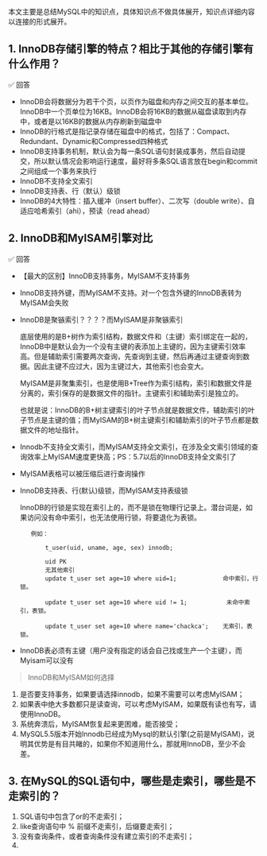
本文主要是总结MySQL中的知识点，具体知识点不做具体展开，知识点详细内容以连接的形式展开。

## 1. InnoDB存储引擎的特点？相比于其他的存储引擎有什么作用？

✅ 回答

- InnoDB会将数据分为若干个页，以页作为磁盘和内存之间交互的基本单位。InnoDB中一个页单位为16KB。InnoDB会将16KB的数据从磁盘读取到内存中，或者是以16KB的数据从内存刷新到磁盘中
- InnoDB的行格式是指记录存储在磁盘中的格式，包括了：Compact、Redundant、Dynamic和Compressed四种格式
- InnoDB支持事务机制，默认会为每一条SQL语句封装成事务，然后自动提交，所以默认情况会影响运行速度，最好将多条SQL语言放在begin和commit之间组成一个事务来执行
- InnoDB不支持全文索引
- InnoDB支持表、行（默认）级锁
- InnoDB的4大特性：插入缓冲（insert buffer）、二次写（double write）、自适应哈希索引（ahi），预读（read ahead）

## 2. InnoDB和MyISAM引擎对比

✅ 回答

- 【最大的区别】InnoDB支持事务，MyISAM不支持事务
- InnoDB支持外键，而MyISAM不支持。对一个包含外键的InnoDB表转为MyISAM会失败
- InnoDB是聚镞索引？？？？而MyISAM是非聚镞索引 
    
    底层使用的是B+树作为索引结构，数据文件和（主键）索引绑定在一起的，InnoDB中是默认会为一个没有主键的表添加上主键的，因为主键索引效率高。但是辅助索引需要两次查询，先查询到主键，然后再通过主键查询到数据。因此主键不应过大，因为主键过大，其他索引也会变大。
    
    MyISAM是非聚集索引，也是使用B+Tree作为索引结构，索引和数据文件是分离的，索引保存的是数据文件的指针。主键索引和辅助索引是独立的。
    
    也就是说：InnoDB的B+树主键索引的叶子节点就是数据文件，辅助索引的叶子节点是主键的值；而MyISAM的B+树主键索引和辅助索引的叶子节点都是数据文件的地址指针。
 
- Innodb不支持全文索引，而MyISAM支持全文索引，在涉及全文索引领域的查询效率上MyISAM速度更快高；PS：5.7以后的InnoDB支持全文索引了
- MyISAM表格可以被压缩后进行查询操作
- InnoDB支持表、行(默认)级锁，而MyISAM支持表级锁
    
     InnoDB的行锁是实现在索引上的，而不是锁在物理行记录上。潜台词是，如果访问没有命中索引，也无法使用行锁，将要退化为表锁。
     ```
        例如：
         
            t_user(uid, uname, age, sex) innodb;
         
            uid PK
            无其他索引
            update t_user set age=10 where uid=1;             命中索引，行锁。
         
            update t_user set age=10 where uid != 1;           未命中索引，表锁。
         
            update t_user set age=10 where name='chackca';    无索引，表锁。
    ```
- InnoDB表必须有主键（用户没有指定的话会自己找或生产一个主键），而Myisam可以没有

> InnoDB和MyISAM如何选择

1. 是否要支持事务，如果要请选择innodb，如果不需要可以考虑MyISAM；
2. 如果表中绝大多数都只是读查询，可以考虑MyISAM，如果既有读也有写，请使用InnoDB。
3. 系统奔溃后，MyISAM恢复起来更困难，能否接受；
4. MySQL5.5版本开始Innodb已经成为Mysql的默认引擎(之前是MyISAM)，说明其优势是有目共睹的，如果你不知道用什么，那就用InnoDB，至少不会差。

## 3. 在MySQL的SQL语句中，哪些是走索引，哪些是不走索引的？

1. SQL语句中包含了or的不走索引；
2. like查询语句中 % 前缀不走索引，后缀要走索引；
3. 没有查询条件，或者查询条件没有建立索引的不走索引；
4. 
